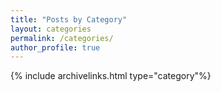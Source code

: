 ```yaml
---
title: "Posts by Category"
layout: categories
permalink: /categories/
author_profile: true
---
```

{% include archivelinks.html type="category"%}